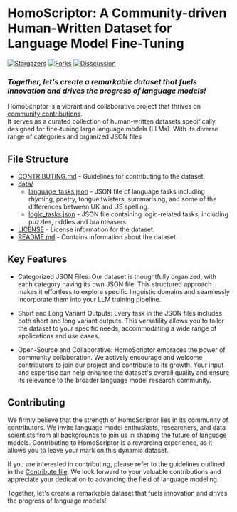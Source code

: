 # HomoScriptor: A Community-driven Human-Written Dataset for Language Model Fine-Tuning

<!-- Place this tag where you want the button to render. -->
[![Stargazers][stars-shield]][stars-url]
[![Forks][forks-shield]][forks-url]
[![Disscussion][discuss-shield]][discuss-url]

### *Together, let's create a remarkable dataset that fuels innovation and drives the progress of language models!*

HomoScriptor is a vibrant and collaborative project that thrives on [community contributions](CONTRIBUTING.md). <br> It serves as a curated collection of human-written datasets specifically designed for fine-tuning large language models (LLMs). With its diverse range of categories and organized JSON files

## File Structure

- [CONTRIBUTING.md](CONTRIBUTING.md) - Guidelines for contributing to the dataset.
- [data/](data/)
  - [language_tasks.json](data/language_tasks.json) - JSON file of language tasks including rhyming, poetry, tongue twisters, summarising, and some of the differences between UK and US spelling.
  - [logic_tasks.json](data/logic_tasks.json) - JSON file containing logic-related tasks, including puzzles, riddles and brainteasers
- [LICENSE](LICENSE) - License information for the dataset.
- [README.md](README.md) - Contains information about the dataset.


## Key Features

-    Categorized JSON Files: Our dataset is thoughtfully organized, with each category having its own JSON file. This structured approach makes it effortless to explore specific linguistic domains and seamlessly incorporate them into your LLM training pipeline.

-    Short and Long Variant Outputs: Every task in the JSON files includes both short and long variant outputs. This versatility allows you to tailor the dataset to your specific needs, accommodating a wide range of applications and use cases.

-    Open-Source and Collaborative: HomoScriptor embraces the power of community collaboration. We actively encourage and welcome contributors to join our project and contribute to its growth. Your input and expertise can help enhance the dataset's overall quality and ensure its relevance to the broader language model research community.




## Contributing

We firmly believe that the strength of HomoScriptor lies in its community of contributors. We invite language model enthusiasts, researchers, and data scientists from all backgrounds to join us in shaping the future of language models. Contributing to HomoScriptor is a rewarding experience, as it allows you to leave your mark on this dynamic dataset.

If you are interested in contributing, please refer to the guidelines outlined in the [Contribute file](CONTRIBUTING.md). We look forward to your valuable contributions and appreciate your dedication to advancing the field of language modeling.

Together, let's create a remarkable dataset that fuels innovation and drives the progress of language models!



[stars-shield]: https://img.shields.io/github/stars/HomoScriptor-Project/HomoScriptor.svg?style=for-the-badge
[stars-url]: https://github.com/HomoScriptor-Project/HomoScriptor/stargazers
[forks-shield]: https://img.shields.io/github/forks/HomoScriptor-Project/HomoScriptor.svg?style=for-the-badge
[forks-url]: https://github.com/HomoScriptor-Project/HomoScriptor/network/members
[discuss-shield]: https://img.shields.io/github/discussions/HomoScriptor-Project/HomoScriptor.svg?style=for-the-badge
[discuss-url]: https://github.com/HomoScriptor-Project/HomoScriptor/discussions
